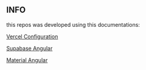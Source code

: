 ## INFO

this repos was developed using this documentations:

[Vercel Configuration](https://pazel.dev/how-to-keep-your-secrets-from-your-source-code-in-an-angular-project)

[Supabase Angular](https://supabase.com/docs/guides/getting-started/tutorials/with-angular)

[Material Angular](https://material.angular.io/guide/getting-started)
